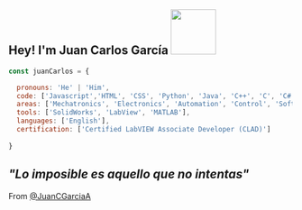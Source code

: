 <h2> Hey! I'm Juan Carlos García <img src="https://64.media.tumblr.com/1459316e5b30babe4514b651ec9a056a/0ee3e0aaf3f1cbac-e3/s400x600/d995ddf7dace1beb891a2fb9f7482213c5d21b78.gifv" width="80"> </h2>


```javascript
const juanCarlos = {

  pronouns: 'He' | 'Him',
  code: ['Javascript','HTML', 'CSS', 'Python', 'Java', 'C++', 'C', 'C#', 'Visual Basic', 'Arduino', 'VHDL'], 
  areas: ['Mechatronics', 'Electronics', 'Automation', 'Control', 'Software Developer'],
  tools: ['SolidWorks', 'LabView', 'MATLAB'],
  languages: ['English'],
  certification: ['Certified LabVIEW Associate Developer (CLAD)']
  
}
```

<em><b>"Lo imposible es aquello que no intentas"</b> </em>
--
From [@JuanCGarciaA](htpps://github.com/JuanCGarciaA)
